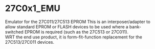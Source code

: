# 27C0x1_EMU
Emulator for the 27C011/27C513 EPROM
This is an interposer/adapter to allow standard EPROM or FLASH devices to be used where a bank-switched EPROM is required (such as the 27C513 or 27C011).<br>
WRT the end use product, it is form-fit-function replacement for the 27C513/27C011 devices.
